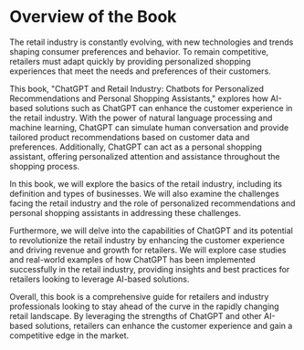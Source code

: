 Overview of the Book
==================================

The retail industry is constantly evolving, with new technologies and trends shaping consumer preferences and behavior. To remain competitive, retailers must adapt quickly by providing personalized shopping experiences that meet the needs and preferences of their customers.

This book, "ChatGPT and Retail Industry: Chatbots for Personalized Recommendations and Personal Shopping Assistants," explores how AI-based solutions such as ChatGPT can enhance the customer experience in the retail industry. With the power of natural language processing and machine learning, ChatGPT can simulate human conversation and provide tailored product recommendations based on customer data and preferences. Additionally, ChatGPT can act as a personal shopping assistant, offering personalized attention and assistance throughout the shopping process.

In this book, we will explore the basics of the retail industry, including its definition and types of businesses. We will also examine the challenges facing the retail industry and the role of personalized recommendations and personal shopping assistants in addressing these challenges.

Furthermore, we will delve into the capabilities of ChatGPT and its potential to revolutionize the retail industry by enhancing the customer experience and driving revenue and growth for retailers. We will explore case studies and real-world examples of how ChatGPT has been implemented successfully in the retail industry, providing insights and best practices for retailers looking to leverage AI-based solutions.

Overall, this book is a comprehensive guide for retailers and industry professionals looking to stay ahead of the curve in the rapidly changing retail landscape. By leveraging the strengths of ChatGPT and other AI-based solutions, retailers can enhance the customer experience and gain a competitive edge in the market.
